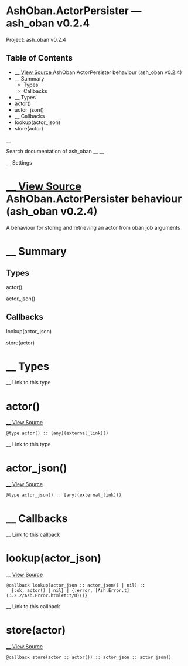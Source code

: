 # AshOban.ActorPersister — ash_oban v0.2.4

Project: ash_oban v0.2.4

## Table of Contents

- [ __ View Source ](external_link) AshOban.ActorPersister behaviour (ash_oban v0.2.4)
- __ Summary
  - Types
  - Callbacks
- __ Types
- actor()
- actor_json()
- __ Callbacks
- lookup(actor_json)
- store(actor)

__

Search documentation of ash_oban __ __

__ Settings

#  [ __ View Source ](external_link) AshOban.ActorPersister behaviour (ash_oban v0.2.4)

A behaviour for storing and retrieving an actor from oban job arguments

#  __ Summary

##  Types

actor()

actor_json()

##  Callbacks

lookup(actor_json)

store(actor)

#  __ Types

__ Link to this type

# actor()

[ __ View Source ](external_link)
    
    
    @type actor() :: [any](external_link)()

__ Link to this type

# actor_json()

[ __ View Source ](external_link)
    
    
    @type actor_json() :: [any](external_link)()

#  __ Callbacks

__ Link to this callback

# lookup(actor_json)

[ __ View Source ](external_link)
    
    
    @callback lookup(actor_json :: actor_json() | nil) ::
      {:ok, actor() | nil} | {:error, [Ash.Error.t](3.2.2/Ash.Error.html#t:t/0)()}

__ Link to this callback

# store(actor)

[ __ View Source ](external_link)
    
    
    @callback store(actor :: actor()) :: actor_json :: actor_json()
